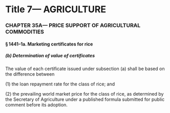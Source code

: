 
# Title 7— AGRICULTURE
### CHAPTER 35A— PRICE SUPPORT OF AGRICULTURAL COMMODITIES
#### § 1441–1a. Marketing certificates for rice
##### (b) Determination of value of certificates

The value of each certificate issued under subsection (a) shall be based on the difference between

(1) the loan repayment rate for the class of rice; and

(2) the prevailing world market price for the class of rice, as determined by the Secretary of Agriculture under a published formula submitted for public comment before its adoption.
